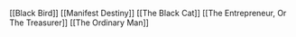 [[Black Bird]]
[[Manifest Destiny]]
[[The Black Cat]]
[[The Entrepreneur, Or The Treasurer]]
[[The Ordinary Man]]